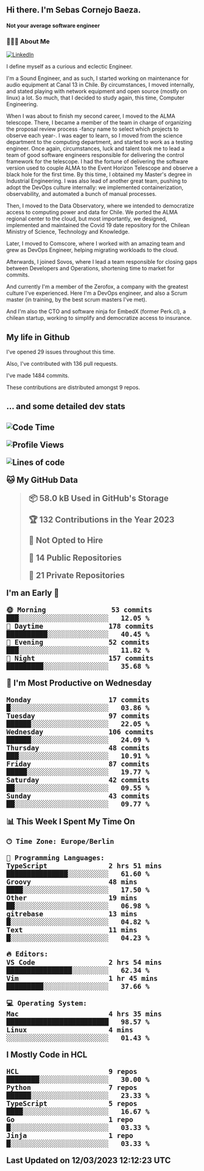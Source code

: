 <h2> Hi there.  I'm Sebas Cornejo Baeza.</h2>
<h4> Not your average software engineer</h4>
<h3> 👨🏻‍💻 About Me </h3>
<a href="http://linkedin.com/in/sebastian-cornejo-baeza/"><img alt="LinkedIn" src="https://img.shields.io/badge/Sebas%20Cornejo%20-informational?style=appveyor&logo=linkedin"></a>


I define myself as a curious and eclectic Engineer.

I'm a Sound Engineer, and as such, I started working on maintenance for audio equipment at Canal 13 in Chile.
By circumstances, I moved internally, and stated playing with network equipment and open source (mostly on linux) 
a lot. So much, that I decided to study again, this time, Computer Engineering.

When I was about to finish my second career, I moved to the ALMA telescope. There, I became a member of the team
in charge of organizing the proposal review process -fancy name to select which projects to observe each year-. 
I was eager to learn, so I moved from the science department to the computing department, and started to work as 
a testing engineer. Once again, circumstances, luck and talent took me to lead a team of good software engineers 
responsible for delivering the control framework for the telescope. I had the fortune of delivering the software
version used to couple ALMA to the Event Horizon Telescope and observe a black hole for the first time.
By this time, I obtained my Master's degree in Industrial Engineering.
I was also lead of another great team, pushing to adopt the DevOps culture internally: we implemented containerization, observability, and automated a bunch of manual processes.

Then, I moved to the Data Observatory, where we intended to democratize access to computing power
and data for Chile. We ported the ALMA regional center to the cloud, but most importantly, we designed, implemented
and maintained the Covid 19 date repository for the Chilean Ministry of Science, Technology and Knowledge.

Later, I moved to Comscore, where I worked with an amazing team and grew as DevOps Engineer, helping migrating workloads to the cloud.

Afterwards, I joined Sovos, where I lead a team responsible for closing gaps between Developers and Operations, shortening time to market for commits.

And currently I'm a member of the Zerofox, a company with the greatest culture I've experienced. Here I'm a DevOps
engineer, and also a Scrum master (in training, by the best scrum masters I've met).
 
And I'm also the CTO and software ninja for EmbedX (former Perk.cl), a chilean startup, working to simplify and democratize access to insurance.

<h2> My life in Github </h2>

I've opened 29 issues throughout this time.

Also, I've contributed with 136 pull requests.

I've made 1484 commits.

These contributions are distributed amongst 9 repos.

<h2>... and some detailed dev stats<h2>

<!--START_SECTION:waka-->
![Code Time](http://img.shields.io/badge/Code%20Time-288%20hrs%2036%20mins-blue)

![Profile Views](http://img.shields.io/badge/Profile%20Views-0-blue)

![Lines of code](https://img.shields.io/badge/From%20Hello%20World%20I%27ve%20Written-608.5%20thousand%20lines%20of%20code-blue)

**🐱 My GitHub Data** 

> 📦 58.0 kB Used in GitHub's Storage 
 > 
> 🏆 132 Contributions in the Year 2023
 > 
> 🚫 Not Opted to Hire
 > 
> 📜 14 Public Repositories 
 > 
> 🔑 21 Private Repositories 
 > 
**I'm an Early 🐤** 

```text
🌞 Morning                53 commits          ███░░░░░░░░░░░░░░░░░░░░░░   12.05 % 
🌆 Daytime                178 commits         ██████████░░░░░░░░░░░░░░░   40.45 % 
🌃 Evening                52 commits          ███░░░░░░░░░░░░░░░░░░░░░░   11.82 % 
🌙 Night                  157 commits         █████████░░░░░░░░░░░░░░░░   35.68 % 
```
📅 **I'm Most Productive on Wednesday** 

```text
Monday                   17 commits          █░░░░░░░░░░░░░░░░░░░░░░░░   03.86 % 
Tuesday                  97 commits          ██████░░░░░░░░░░░░░░░░░░░   22.05 % 
Wednesday                106 commits         ██████░░░░░░░░░░░░░░░░░░░   24.09 % 
Thursday                 48 commits          ███░░░░░░░░░░░░░░░░░░░░░░   10.91 % 
Friday                   87 commits          █████░░░░░░░░░░░░░░░░░░░░   19.77 % 
Saturday                 42 commits          ██░░░░░░░░░░░░░░░░░░░░░░░   09.55 % 
Sunday                   43 commits          ██░░░░░░░░░░░░░░░░░░░░░░░   09.77 % 
```


📊 **This Week I Spent My Time On** 

```text
🕑︎ Time Zone: Europe/Berlin

💬 Programming Languages: 
TypeScript               2 hrs 51 mins       ███████████████░░░░░░░░░░   61.60 % 
Groovy                   48 mins             ████░░░░░░░░░░░░░░░░░░░░░   17.50 % 
Other                    19 mins             ██░░░░░░░░░░░░░░░░░░░░░░░   06.98 % 
gitrebase                13 mins             █░░░░░░░░░░░░░░░░░░░░░░░░   04.82 % 
Text                     11 mins             █░░░░░░░░░░░░░░░░░░░░░░░░   04.23 % 

🔥 Editors: 
VS Code                  2 hrs 54 mins       ████████████████░░░░░░░░░   62.34 % 
Vim                      1 hr 45 mins        █████████░░░░░░░░░░░░░░░░   37.66 % 

💻 Operating System: 
Mac                      4 hrs 35 mins       █████████████████████████   98.57 % 
Linux                    4 mins              ░░░░░░░░░░░░░░░░░░░░░░░░░   01.43 % 
```

**I Mostly Code in HCL** 

```text
HCL                      9 repos             ████████░░░░░░░░░░░░░░░░░   30.00 % 
Python                   7 repos             ██████░░░░░░░░░░░░░░░░░░░   23.33 % 
TypeScript               5 repos             ████░░░░░░░░░░░░░░░░░░░░░   16.67 % 
Go                       1 repo              █░░░░░░░░░░░░░░░░░░░░░░░░   03.33 % 
Jinja                    1 repo              █░░░░░░░░░░░░░░░░░░░░░░░░   03.33 % 
```




 Last Updated on 12/03/2023 12:12:23 UTC
<!--END_SECTION:waka-->
